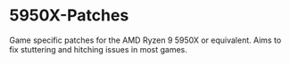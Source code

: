 # 5950X-Patches
Game specific patches for the AMD Ryzen 9 5950X or equivalent. Aims to fix stuttering and hitching issues in most games.
